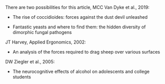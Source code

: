 There are two possibilities for this article, MCC Van Dyke et al., 2019:

* The rise of coccidioides: forces against the dust devil unleashed 

* Fantastic yeasts and where to find them: the hidden diversity of dimorphic fungal pathogens

JT Harvey, Applied Ergonomics, 2002:
* An analysis of the forces required to drag sheep over various surfaces


DW Ziegler et al., 2005:
* The neurocognitive effects of alcohol on adolescents and college students

